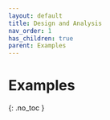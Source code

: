```yaml
---
layout: default
title: Design and Analysis
nav_order: 1
has_children: true
parent: Examples 
---
```


# Examples
{: .no_toc }

